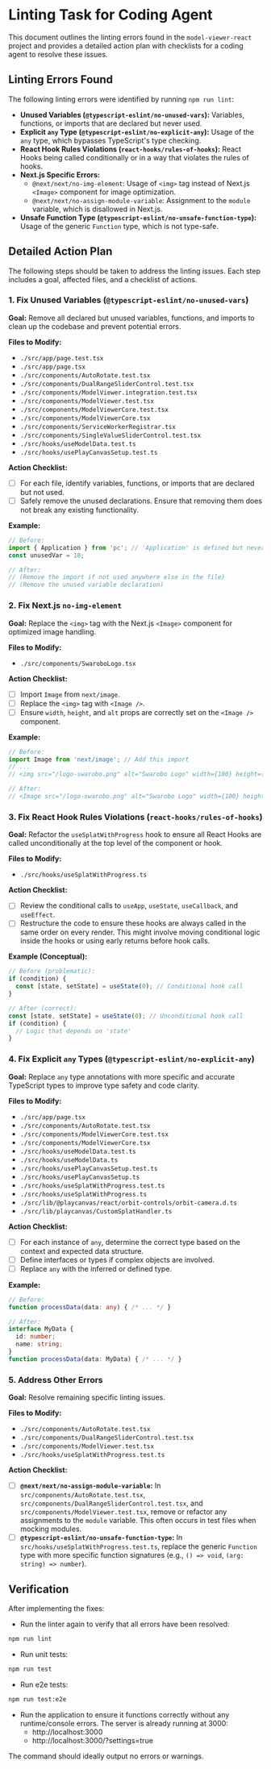 # Linting Task for Coding Agent

This document outlines the linting errors found in the `model-viewer-react` project and provides a detailed action plan with checklists for a coding agent to resolve these issues.

## Linting Errors Found

The following linting errors were identified by running `npm run lint`:

*   **Unused Variables (`@typescript-eslint/no-unused-vars`):** Variables, functions, or imports that are declared but never used.
*   **Explicit `any` Type (`@typescript-eslint/no-explicit-any`):** Usage of the `any` type, which bypasses TypeScript's type checking.
*   **React Hook Rules Violations (`react-hooks/rules-of-hooks`):** React Hooks being called conditionally or in a way that violates the rules of hooks.
*   **Next.js Specific Errors:**
    *   `@next/next/no-img-element`: Usage of `<img>` tag instead of Next.js `<Image>` component for image optimization.
    *   `@next/next/no-assign-module-variable`: Assignment to the `module` variable, which is disallowed in Next.js.
*   **Unsafe Function Type (`@typescript-eslint/no-unsafe-function-type`):** Usage of the generic `Function` type, which is not type-safe.

## Detailed Action Plan

The following steps should be taken to address the linting issues. Each step includes a goal, affected files, and a checklist of actions.

### 1. Fix Unused Variables (`@typescript-eslint/no-unused-vars`)

**Goal:** Remove all declared but unused variables, functions, and imports to clean up the codebase and prevent potential errors.

**Files to Modify:**
*   `./src/app/page.test.tsx`
*   `./src/app/page.tsx`
*   `./src/components/AutoRotate.test.tsx`
*   `./src/components/DualRangeSliderControl.test.tsx`
*   `./src/components/ModelViewer.integration.test.tsx`
*   `./src/components/ModelViewer.test.tsx`
*   `./src/components/ModelViewerCore.test.tsx`
*   `./src/components/ModelViewerCore.tsx`
*   `./src/components/ServiceWorkerRegistrar.tsx`
*   `./src/components/SingleValueSliderControl.test.tsx`
*   `./src/hooks/useModelData.test.ts`
*   `./src/hooks/usePlayCanvasSetup.test.ts`

**Action Checklist:**
- [ ] For each file, identify variables, functions, or imports that are declared but not used.
- [ ] Safely remove the unused declarations. Ensure that removing them does not break any existing functionality.

**Example:**
```typescript
// Before:
import { Application } from 'pc'; // 'Application' is defined but never used.
const unusedVar = 10;

// After:
// (Remove the import if not used anywhere else in the file)
// (Remove the unused variable declaration)
```

### 2. Fix Next.js `no-img-element`

**Goal:** Replace the `<img>` tag with the Next.js `<Image>` component for optimized image handling.

**Files to Modify:**
*   `./src/components/SwaroboLogo.tsx`

**Action Checklist:**
- [ ] Import `Image` from `next/image`.
- [ ] Replace the `<img>` tag with `<Image />`.
- [ ] Ensure `width`, `height`, and `alt` props are correctly set on the `<Image />` component.

**Example:**
```typescript
// Before:
import Image from 'next/image'; // Add this import
// ...
// <img src="/logo-swarobo.png" alt="Swarobo Logo" width={100} height={50} />

// After:
// <Image src="/logo-swarobo.png" alt="Swarobo Logo" width={100} height={50} />
```

### 3. Fix React Hook Rules Violations (`react-hooks/rules-of-hooks`)

**Goal:** Refactor the `useSplatWithProgress` hook to ensure all React Hooks are called unconditionally at the top level of the component or hook.

**Files to Modify:**
*   `./src/hooks/useSplatWithProgress.ts`

**Action Checklist:**
- [ ] Review the conditional calls to `useApp`, `useState`, `useCallback`, and `useEffect`.
- [ ] Restructure the code to ensure these hooks are always called in the same order on every render. This might involve moving conditional logic inside the hooks or using early returns before hook calls.

**Example (Conceptual):**
```typescript
// Before (problematic):
if (condition) {
  const [state, setState] = useState(0); // Conditional hook call
}

// After (correct):
const [state, setState] = useState(0); // Unconditional hook call
if (condition) {
  // Logic that depends on 'state'
}
```

### 4. Fix Explicit `any` Types (`@typescript-eslint/no-explicit-any`)

**Goal:** Replace `any` type annotations with more specific and accurate TypeScript types to improve type safety and code clarity.

**Files to Modify:**
*   `./src/app/page.tsx`
*   `./src/components/AutoRotate.test.tsx`
*   `./src/components/ModelViewerCore.test.tsx`
*   `./src/components/ModelViewerCore.tsx`
*   `./src/hooks/useModelData.test.ts`
*   `./src/hooks/useModelData.ts`
*   `./src/hooks/usePlayCanvasSetup.test.ts`
*   `./src/hooks/usePlayCanvasSetup.ts`
*   `./src/hooks/useSplatWithProgress.test.ts`
*   `./src/hooks/useSplatWithProgress.ts`
*   `./src/lib/@playcanvas/react/orbit-controls/orbit-camera.d.ts`
*   `./src/lib/playcanvas/CustomSplatHandler.ts`

**Action Checklist:**
- [ ] For each instance of `any`, determine the correct type based on the context and expected data structure.
- [ ] Define interfaces or types if complex objects are involved.
- [ ] Replace `any` with the inferred or defined type.

**Example:**
```typescript
// Before:
function processData(data: any) { /* ... */ }

// After:
interface MyData {
  id: number;
  name: string;
}
function processData(data: MyData) { /* ... */ }
```

### 5. Address Other Errors

**Goal:** Resolve remaining specific linting issues.

**Files to Modify:**
*   `./src/components/AutoRotate.test.tsx`
*   `./src/components/DualRangeSliderControl.test.tsx`
*   `./src/components/ModelViewer.test.tsx`
*   `./src/hooks/useSplatWithProgress.test.ts`

**Action Checklist:**
- [ ] **`@next/next/no-assign-module-variable`:** In `src/components/AutoRotate.test.tsx`, `src/components/DualRangeSliderControl.test.tsx`, and `src/components/ModelViewer.test.tsx`, remove or refactor any assignments to the `module` variable. This often occurs in test files when mocking modules.
- [ ] **`@typescript-eslint/no-unsafe-function-type`:** In `src/hooks/useSplatWithProgress.test.ts`, replace the generic `Function` type with more specific function signatures (e.g., `() => void`, `(arg: string) => number`).

## Verification

After implementing the fixes:
- Run the linter again to verify that all errors have been resolved:
```bash
npm run lint
```
- Run unit tests:
```bash
npm run test
```
- Run e2e tests:
```bash
npm run test:e2e
```

- Run the application to ensure it functions correctly without any runtime/console errors. The server is already running at 3000:
  - http://localhost:3000
  - http://localhost:3000/?settings=true


The command should ideally output no errors or warnings.
